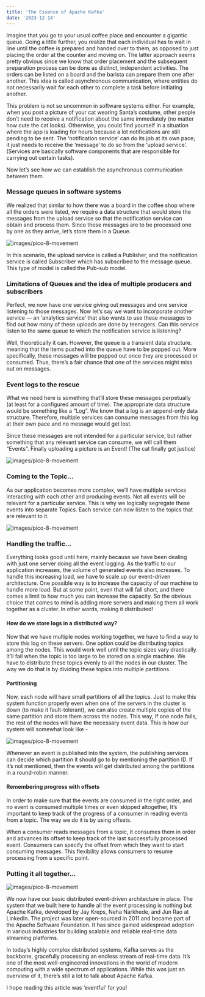 ```yaml
---
title: 'The Essence of Apache Kafka'
date: '2023-12-14'
---
```


Imagine that you go to your usual coffee place and encounter a gigantic queue. Going a little further, you realize that each individual has to wait in line until the coffee is prepared and handed over to them, as opposed to just placing the order at the counter and moving on. The latter approach seems pretty obvious since we know that order placement and the subsequent preparation process can be done as distinct, independent activities. The orders can be listed on a board and the barista can prepare them one after another. This idea is called asynchronous communication, where entities do not necessarily wait for each other to complete a task before initiating another.

This problem is not so uncommon in software systems either. For example, when you post a picture of your cat wearing Santa’s costume, other people don’t need to receive a notification about the same immediately (no matter how cute the cat looks). Otherwise, you could find yourself in a situation where the app is loading for hours because a lot notifications are still pending to be sent. The ‘notification service’ can do its job at its own pace; it just needs to receive the ‘message’ to do so from the ‘upload service’. (Services are basically software components that are responsible for carrying out certain tasks).

Now let’s see how we can establish the asynchronous communication between them.

### Message queues in software systems
We realized that similar to how there was a board in the coffee shop where all the orders were listed, we require a data structure that would store the messages from the upload service so that the notification service can obtain and process them. Since these messages are to be processed one by one as they arrive, let’s store them in a Queue.

![images/pico-8-movement](/images/essence_kafka_1.png)

In this scenario, the upload service is called a Publisher, and the notification service is called Subscriber which has subscribed to the message queue. This type of model is called the Pub-sub model.

### Limitations of Queues and the idea of multiple producers and subscribers
Perfect, we now have one service giving out messages and one service listening to those messages. Now let’s say we want to incorporate another service — an ‘analytics service’ that also wants to use these messages to find out how many of these uploads are done by teenagers. Can this service listen to the same queue to which the notification service is listening?

Well, theoretically it can. However, the queue is a transient data structure. meaning that the items pushed into the queue have to be popped out. More specifically, these messages will be popped out once they are processed or consumed. Thus, there’s a fair chance that one of the services might miss out on messages.

### Event logs to the rescue
What we need here is something that’ll store these messages perpetually (at least for a configured amount of time). The appropriate data structure would be something like a “Log”. We know that a log is an append-only data structure. Therefore, multiple services can consume messages from this log at their own pace and no message would get lost.

Since these messages are not intended for a particular service, but rather something that any relevant service can consume, we will call them “Events”. Finally uploading a picture is an Event! (The cat finally got justice)

![images/pico-8-movement](/images/essence_kafka_2.png)

### Coming to the Topic…
As our application becomes more complex, we’ll have multiple services interacting with each other and producing events. Not all events will be relevant for a particular service. This is why we logically segregate these events into separate Topics. Each service can now listen to the topics that are relevant to it.

![images/pico-8-movement](/images/essence_kafka_3.png)

### Handling the traffic…
Everything looks good until here, mainly because we have been dealing with just one server doing all the event logging. As the traffic to our application increases, the volume of generated events also increases. To handle this increasing load, we have to scale up our event-driven architecture. One possible way is to increase the capacity of our machine to handle more load. But at some point, even that will fall short, and there comes a limit to how much you can increase the capacity. So the obvious choice that comes to mind is adding more servers and making them all work together as a cluster. In other words, making it distributed!

#### How do we store logs in a distributed way?
Now that we have multiple nodes working together, we have to find a way to store this log on these servers. One option could be distributing topics among the nodes. This would work well until the topic sizes vary drastically. It’ll fail when the topic is too large to be stored on a single machine. We have to distribute these topics evenly to all the nodes in our cluster. The way we do that is by dividing these topics into multiple partitions.

#### Partitioning
Now, each node will have small partitions of all the topics. Just to make this system function properly even when one of the servers in the cluster is down (to make it fault-tolerant), we can also create multiple copies of the same partition and store them across the nodes. This way, if one node fails, the rest of the nodes will have the necessary event data. This is how our system will somewhat look like -

![images/pico-8-movement](/images/essence_kafka_4.png)

Whenever an event is published into the system, the publishing services can decide which partition it should go to by mentioning the partition ID. If it’s not mentioned, then the events will get distributed among the partitions in a round-robin manner.

#### Remembering progress with offsets
In order to make sure that the events are consumed in the right order, and no event is consumed multiple times or even skipped altogether, It’s important to keep track of the progress of a consumer in reading events from a topic. The way we do it is by using offsets.

When a consumer reads messages from a topic, it consumes them in order and advances its offset to keep track of the last successfully processed event. Consumers can specify the offset from which they want to start consuming messages. This flexibility allows consumers to resume processing from a specific point.

### Putting it all together…

![images/pico-8-movement](/images/essence_kafka_5.png)

We now have our basic distributed event-driven architecture in place. The system that we built here to handle all the event processing is nothing but Apache Kafka, developed by Jay Kreps, Neha Narkhede, and Jun Rao at LinkedIn. The project was later open-sourced in 2011 and became part of the Apache Software Foundation. It has since gained widespread adoption in various industries for building scalable and reliable real-time data streaming platforms.

In today’s highly complex distributed systems, Kafka serves as the backbone, gracefully processing an endless stream of real-time data. It’s one of the most well-engineered innovations in the world of modern computing with a wide spectrum of applications. While this was just an overview of it, there’s still a lot to talk about Apache Kafka.

I hope reading this article was ‘eventful’ for you!